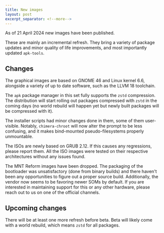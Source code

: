 ```yaml
---
title: New images
layout: post
excerpt_separator: <!--more-->
---
```


As of 21 April 2024 new images have been published.

These are mainly an incremental refresh. They bring a variety of
package updates and minor quality of life improvements, and
most importantly updated `apk-tools`.

<!--more-->

## Changes

The graphical images are based on GNOME 46 and Linux kernel 6.6,
alongside a variety of up to date software, such as the LLVM 18
toolchain.

The `apk` package manager in this set fully supports the `zstd`
compression. The distribution will start rolling out packages
compressed with `zstd` in the coming days (no world rebuild will
happen yet but newly built packages will be compressed with it).

The installer scripts had minor changes done in them, some of them
user-visible. Notably, `chimera-chroot` will now alter the prompt
to be less confusing, and it makes bind-mounted pseudo-filesystems
properly unmountable.

The ISOs are newly based on GRUB 2.12. If this causes any regressions,
please report them. All the ISO images were tested on their respective
architectures without any issues found.

The MNT Reform images have been dropped. The packaging of the bootloader
was unsatisfactory (done from binary builds) and there haven't been any
opportunities to figure out a proper source build. Additionally, the
vendor now seems to be favoring newer SOMs by default. If you are
interested in maintaining support for this or any other hardware,
please reach out to us on one of the official channels.

## Upcoming changes

There will be at least one more refresh before beta. Beta will likely
come with a world rebuild, which means `zstd` for all packages.
